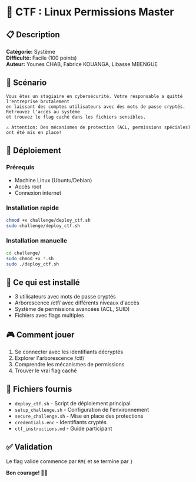 # 🚀 CTF : Linux Permissions Master

## 📋 Description
**Catégorie:** Système  
**Difficulté:** Facile (100 points)  
**Auteur:** Younes CHAB, Fabrice KOUANGA, Libasse MBENGUE

## 🎯 Scénario
```
Vous êtes un stagiaire en cybersécurité. Votre responsable a quitté l'entreprise brutalement
en laissant des comptes utilisateurs avec des mots de passe cryptés. Retrouvez l'accès au système
et trouvez le flag caché dans les fichiers sensibles.

⚠️ Attention: Des mécanismes de protection (ACL, permissions spéciales) ont été mis en place!
```

## 🚀 Déploiement

### Prérequis
- Machine Linux (Ubuntu/Debian)
- Accès root
- Connexion internet

### Installation rapide
```bash
chmod +x challenge/deploy_ctf.sh
sudo challenge/deploy_ctf.sh
```

### Installation manuelle
```bash
cd challenge/
sudo chmod +x *.sh
sudo ./deploy_ctf.sh
```

## 🔧 Ce qui est installé
- 3 utilisateurs avec mots de passe cryptés
- Arborescence /ctf/ avec différents niveaux d'accès
- Système de permissions avancées (ACL, SUID)
- Fichiers avec flags multiples

## 🎮 Comment jouer
1. Se connecter avec les identifiants décryptés
2. Explorer l'arborescence /ctf/
3. Comprendre les mécanismes de permissions
4. Trouver le vrai flag caché

## 📜 Fichiers fournis
- `deploy_ctf.sh` - Script de déploiement principal
- `setup_challenge.sh` - Configuration de l'environnement
- `secure_challenge.sh` - Mise en place des protections
- `credentials.enc` - Identifiants cryptés
- `ctf_instructions.md` - Guide participant

## ✅ Validation
Le flag valide commence par `RM{` et se termine par `}`

**Bon courage! 🏴‍☠️**
